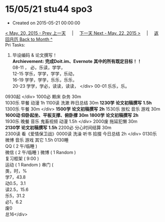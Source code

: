 # 15/05/21 stu44 spo3

* Created on 2015-05-21 00:00:00

[&lt; May. 20, 2015 - Prev 上一天](d20.md)     \|     [下一天 Next - May. 22, 2015 &gt;](d22.md)     \|     [返回月历 Back to Month ^](index.md)   
Pri Tasks:  
1. 毕设编码 & 论文撰写！   
 **Archievement:** **完成Doit.im、Evernote**  **其中的所有既定目标！！**   
08-11 ， 必，乐读，学学，  
12-15 学乐，学学，学学，乐动，  
16-19 学学，学学，乐乐，乐乐，  
20-23 学学，学必，读读，读读， &lt;/div&gt; 00-01 乐乐，乐。  
  
0930起 &lt;/div&gt; 1000必 赖床 杂务 30m  
1030乐 早餐 动漫 1h 1100读 洗漱 昨日总结 30m **1230学** **论文初稿撰写** **1.5h**   
1300乐 午餐 30m &lt;/div&gt; **1500学** **论文初稿撰写** **2h** 1530乐 放松 音乐 游戏 30m **1600动 仰卧起坐、平板支撑、俯卧撑 30m** **1800学** **论文初稿撰写 2h**   
1930乐 晚餐 音乐 鬼畜视频 动漫 1.5h &lt;/div&gt; 2000废 拖延犯懒 30m  
**2130学** **论文初稿撰写** **1.5h** 2200必 分心时间结算 30m   
 2300读 看《爱情保卫战》0000读 洗澡 听书 拾掇 今日总结 2h &lt;/div&gt; 0130乐 微博 音乐 游戏 其它 1.5h 0130睡   
 QQ \( 2 午/临睡 \)  
微信 \( 2 午/临睡 \) 微博 \( 1 Random \)   
 复习框架 \( 9:00 \)  
 运动 \( 1 Random \) 串门 \(   
类，时，%  
学7，43.8  
动0.5，3.1  
读2.5，15.6  
乐5，31.2  
必1，6.2  
废0  
总16&lt;/div&gt;

